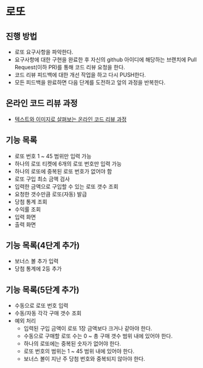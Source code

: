 # 로또
## 진행 방법
* 로또 요구사항을 파악한다.
* 요구사항에 대한 구현을 완료한 후 자신의 github 아이디에 해당하는 브랜치에 Pull Request(이하 PR)를 통해 코드 리뷰 요청을 한다.
* 코드 리뷰 피드백에 대한 개선 작업을 하고 다시 PUSH한다.
* 모든 피드백을 완료하면 다음 단계를 도전하고 앞의 과정을 반복한다.

## 온라인 코드 리뷰 과정
* [텍스트와 이미지로 살펴보는 온라인 코드 리뷰 과정](https://github.com/next-step/nextstep-docs/tree/master/codereview)

## 기능 목록
* 로또 번호 1 ~ 45 범위만 입력 가능
* 하나의 로또 티켓에 6개의 로또 번호만 입력 가능
* 하나의 로또에 중복된 로또 번호가 없어야 함
* 로또 구입 최소 금액 검사
* 입력한 금액으로 구입할 수 있는 로또 갯수 조회
* 요청한 갯수만큼 로또(자동) 발급
* 당첨 통계 조회
* 수익률 조회
* 입력 화면
* 출력 화면

## 기능 목록(4단계 추가)
* 보너스 볼 추가 입력
* 당첨 통계에 2등 추가

## 기능 목록(5단계 추가)
* 수동으로 로또 번호 입력
* 수동/자동 각각 구매 갯수 조회
* 예외 처리
  * 입력된 구입 금액이 로또 1장 금액보다 크거나 같아야 한다.
  * 수동으로 구매할 로또 수는 0 ~ 총 구매 갯수 범위 내에 있어야 한다.
  * 하나의 로또에는 중복된 숫자가 없어야 한다.
  * 로또 번호의 범위는 1 ~ 45 범위 내에 있어야 한다.
  * 보너스 볼이 지난 주 당첨 번호와 중복되지 않아야 한다.